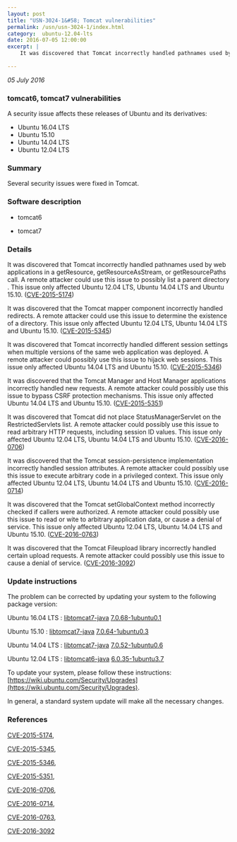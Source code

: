 ```yaml
---
layout: post
title: "USN-3024-1&#58; Tomcat vulnerabilities"
permalink: /usn/usn-3024-1/index.html
category:  ubuntu-12.04-lts
date: 2016-07-05 12:00:00
excerpt: |
    It was discovered that Tomcat incorrectly handled pathnames used by web applications in a getResource, getResourceAsStream, or getResourcePaths call. A remote attacker could use this issue to possibly list a parent directory . This issue only affected Ubuntu 12.04 LTS, Ubuntu 14.04 LTS and Ubuntu 15.10. ([CVE-2015-5174](http://people.ubuntu.com/~ubuntu-security/cve/CVE-2015-5174))
    
--- 
```

 
 

*05 July 2016*

### tomcat6, tomcat7 vulnerabilities

A security issue affects these releases of Ubuntu and its derivatives:

* Ubuntu 16.04 LTS
* Ubuntu 15.10
* Ubuntu 14.04 LTS
* Ubuntu 12.04 LTS

### Summary

Several security issues were fixed in Tomcat. 

### Software description

* tomcat6 

* tomcat7 

### Details

It was discovered that Tomcat incorrectly handled pathnames used by web applications in a getResource, getResourceAsStream, or getResourcePaths call. A remote attacker could use this issue to possibly list a parent directory . This issue only affected Ubuntu 12.04 LTS, Ubuntu 14.04 LTS and Ubuntu 15.10. ([CVE-2015-5174](http://people.ubuntu.com/~ubuntu-security/cve/CVE-2015-5174))

It was discovered that the Tomcat mapper component incorrectly handled redirects. A remote attacker could use this issue to determine the existence of a directory. This issue only affected Ubuntu 12.04 LTS, Ubuntu 14.04 LTS and Ubuntu 15.10. ([CVE-2015-5345](http://people.ubuntu.com/~ubuntu-security/cve/CVE-2015-5345))

It was discovered that Tomcat incorrectly handled different session settings when multiple versions of the same web application was deployed. A remote attacker could possibly use this issue to hijack web sessions. This issue only affected Ubuntu 14.04 LTS and Ubuntu 15.10. ([CVE-2015-5346](http://people.ubuntu.com/~ubuntu-security/cve/CVE-2015-5346))

It was discovered that the Tomcat Manager and Host Manager applications incorrectly handled new requests. A remote attacker could possibly use this issue to bypass CSRF protection mechanisms. This issue only affected Ubuntu 14.04 LTS and Ubuntu 15.10. ([CVE-2015-5351](http://people.ubuntu.com/~ubuntu-security/cve/CVE-2015-5351))

It was discovered that Tomcat did not place StatusManagerServlet on the RestrictedServlets list. A remote attacker could possibly use this issue to read arbitrary HTTP requests, including session ID values. This issue only affected Ubuntu 12.04 LTS, Ubuntu 14.04 LTS and Ubuntu 15.10. ([CVE-2016-0706](http://people.ubuntu.com/~ubuntu-security/cve/CVE-2016-0706))

It was discovered that the Tomcat session-persistence implementation incorrectly handled session attributes. A remote attacker could possibly use this issue to execute arbitrary code in a privileged context. This issue only affected Ubuntu 12.04 LTS, Ubuntu 14.04 LTS and Ubuntu 15.10. ([CVE-2016-0714](http://people.ubuntu.com/~ubuntu-security/cve/CVE-2016-0714))

It was discovered that the Tomcat setGlobalContext method incorrectly checked if callers were authorized. A remote attacker could possibly use this issue to read or wite to arbitrary application data, or cause a denial of service. This issue only affected Ubuntu 12.04 LTS, Ubuntu 14.04 LTS and Ubuntu 15.10. ([CVE-2016-0763](http://people.ubuntu.com/~ubuntu-security/cve/CVE-2016-0763))

It was discovered that the Tomcat Fileupload library incorrectly handled certain upload requests. A remote attacker could possibly use this issue to cause a denial of service. ([CVE-2016-3092](http://people.ubuntu.com/~ubuntu-security/cve/CVE-2016-3092)) 

### Update instructions

The problem can be corrected by updating your system to the following package version:

Ubuntu 16.04 LTS
 : [libtomcat7-java](https://launchpad.net/ubuntu/+source/tomcat7) <span> [7.0.68-1ubuntu0.1](https://launchpad.net/ubuntu/+source/tomcat7/7.0.68-1ubuntu0.1) </span> 

Ubuntu 15.10
 : [libtomcat7-java](https://launchpad.net/ubuntu/+source/tomcat7) <span> [7.0.64-1ubuntu0.3](https://launchpad.net/ubuntu/+source/tomcat7/7.0.64-1ubuntu0.3) </span> 

Ubuntu 14.04 LTS
 : [libtomcat7-java](https://launchpad.net/ubuntu/+source/tomcat7) <span> [7.0.52-1ubuntu0.6](https://launchpad.net/ubuntu/+source/tomcat7/7.0.52-1ubuntu0.6) </span> 

Ubuntu 12.04 LTS
 : [libtomcat6-java](https://launchpad.net/ubuntu/+source/tomcat6) <span> [6.0.35-1ubuntu3.7](https://launchpad.net/ubuntu/+source/tomcat6/6.0.35-1ubuntu3.7) </span> 

To update your system, please follow these instructions: [https://wiki.ubuntu.com/Security/Upgrades](https://wiki.ubuntu.com/Security/Upgrades).

In general, a standard system update will make all the necessary changes. 

### References

 
 [CVE-2015-5174](http://people.ubuntu.com/~ubuntu-security/cve/CVE-2015-5174), 

 [CVE-2015-5345](http://people.ubuntu.com/~ubuntu-security/cve/CVE-2015-5345), 

 [CVE-2015-5346](http://people.ubuntu.com/~ubuntu-security/cve/CVE-2015-5346), 

 [CVE-2015-5351](http://people.ubuntu.com/~ubuntu-security/cve/CVE-2015-5351), 

 [CVE-2016-0706](http://people.ubuntu.com/~ubuntu-security/cve/CVE-2016-0706), 

 [CVE-2016-0714](http://people.ubuntu.com/~ubuntu-security/cve/CVE-2016-0714), 

 [CVE-2016-0763](http://people.ubuntu.com/~ubuntu-security/cve/CVE-2016-0763), 

 [CVE-2016-3092](http://people.ubuntu.com/~ubuntu-security/cve/CVE-2016-3092)
 

